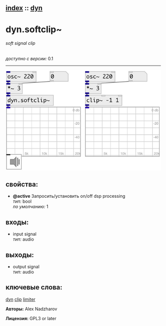 [index](index.html) :: [dyn](category_dyn.html)
---

# dyn.softclip~

###### soft signal clip

*доступно с версии:* 0.1

---




[![example](../examples/img/dyn.softclip~.jpg)](../examples/pd/dyn.softclip~.pd)







## свойства:

* **@active** 
Запросить/установить on/off dsp processing<br>
_тип:_ bool<br>
_по умолчанию:_ 1<br>



## входы:

* input signal<br>
_тип:_ audio



## выходы:

* output signal<br>
_тип:_ audio



## ключевые слова:

[dyn](keywords/dyn.html)
[clip](keywords/clip.html)
[limiter](keywords/limiter.html)






**Авторы:** Alex Nadzharov




**Лицензия:** GPL3 or later





